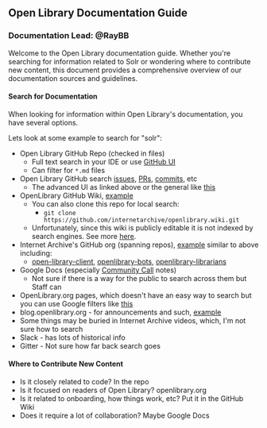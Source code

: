 ## Open Library Documentation Guide

### Documentation Lead: @RayBB

Welcome to the Open Library documentation guide. Whether you're searching for information related to Solr or wondering where to contribute new content, this document provides a comprehensive overview of our documentation sources and guidelines.

#### Search for Documentation

When looking for information within Open Library's documentation, you have several options.

Lets look at some example to search for "solr":

- Open Library GitHub Repo (checked in files)
  - Full text search in your IDE or use [GitHub UI](https://github.com/search?q=solr+repo%3Ainternetarchive%2Fopenlibrary&type=code)
  - Can filter for `*.md` files
- Open Library GitHub search [issues](https://github.com/search?q=repo%3Ainternetarchive%2Fopenlibrary+solr&type=issues), [PRs](https://github.com/search?q=repo%3Ainternetarchive%2Fopenlibrary+solr&type=pullrequests), [commits](https://github.com/search?q=repo%3Ainternetarchive%2Fopenlibrary+solr&type=commits), etc
  - The advanced UI as linked above or the general like [this](https://github.com/internetarchive/openlibrary/issues?q=is%3Aissue+solr)
- OpenLibrary GitHub Wiki, [example](https://github.com/search?q=repo%3Ainternetarchive%2Fopenlibrary+solr&type=wikis)
  - You can also clone this repo for local search:
    - `git clone https://github.com/internetarchive/openlibrary.wiki.git`
  - Unfortunately, since this wiki is publicly editable it is not indexed by search engines. See more [here](https://github.com/orgs/community/discussions/4992#discussioncomment-3563126).
- Internet Archive's GitHub org (spanning repos), [example](https://github.com/search?q=org%3Ainternetarchive%20solr&type=code) similar to above including:
  - [open-library-client](https://github.com/internetarchive/openlibrary-client), [openlibrary-bots](https://github.com/internetarchive/openlibrary-bots), [openlibrary-librarians](https://github.com/internetarchive/openlibrary-librarians)
- Google Docs (especially [Community Call](https://github.com/internetarchive/openlibrary/wiki/Community-Call) notes)
  - Not sure if there is a way for the public to search across them but Staff can
- OpenLibrary.org pages, which doesn't have an easy way to search but you can use Google filters like [this](https://www.google.com/search?q=solr+site%3Aopenlibrary.org)
- blog.openlibrary.org - for announcements and such, [example](https://www.google.com/search?q=solr+site%253Ablog.openlibrary.org)
- Some things may be buried in Internet Archive videos, which, I'm not sure how to search
- Slack - has lots of historical info
- Gitter - Not sure how far back search goes

#### Where to Contribute New Content

- Is it closely related to code? In the repo
- Is it focused on readers of Open Library? openlibrary.org
- Is it related to onboarding, how things work, etc? Put it in the GitHub Wiki
- Does it require a lot of collaboration? Maybe Google Docs
